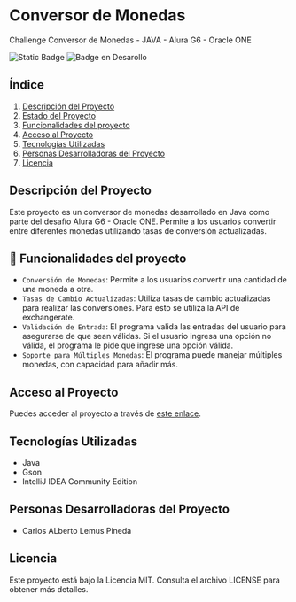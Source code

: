 <h1>Conversor de Monedas</h1>

Challenge Conversor de Monedas - JAVA - Alura G6 - Oracle ONE

![Static Badge](https://img.shields.io/badge/license-MIT-Green)
![Badge en Desarollo](https://img.shields.io/badge/status-EN%20DESAROLLO-green)

## Índice
1. [Descripción del Proyecto](#descripción-del-proyecto)
2. [Estado del Proyecto](#estado-del-proyecto)
3. [Funcionalidades del proyecto](#funcionalidades-del-proyecto)
4. [Acceso al Proyecto](#acceso-al-proyecto)
5. [Tecnologías Utilizadas](#tecnologías-utilizadas)
7. [Personas Desarrolladoras del Proyecto](#personas-desarrolladoras-del-proyecto)
8. [Licencia](#licencia)

## Descripción del Proyecto

Este proyecto es un conversor de monedas desarrollado en Java como parte del desafío Alura G6 - Oracle ONE. Permite a los usuarios convertir entre diferentes monedas utilizando tasas de conversión actualizadas.

## :hammer: Funcionalidades del proyecto

- `Conversión de Monedas`: Permite a los usuarios convertir una cantidad de una moneda a otra.
- `Tasas de Cambio Actualizadas`: Utiliza tasas de cambio actualizadas para realizar las conversiones. Para esto se utiliza la API de exchangerate.
- `Validación de Entrada`: El programa valida las entradas del usuario para asegurarse de que sean válidas. Si el usuario ingresa una opción no válida, el programa le pide que ingrese una opción válida.
- `Soporte para Múltiples Monedas`: El programa puede manejar múltiples monedas, con capacidad para añadir más.

## Acceso al Proyecto

Puedes acceder al proyecto a través de [este enlace](https://github.com/Helios2330/Conversor_de_Monedas.git).

## Tecnologías Utilizadas

- Java
- Gson
- IntelliJ IDEA Community Edition

## Personas Desarrolladoras del Proyecto

- Carlos ALberto Lemus Pineda

## Licencia

Este proyecto está bajo la Licencia MIT. Consulta el archivo LICENSE para obtener más detalles.
